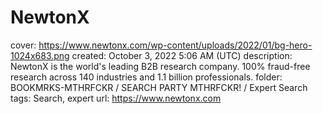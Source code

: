# NewtonX

cover: https://www.newtonx.com/wp-content/uploads/2022/01/bg-hero-1024x683.png
created: October 3, 2022 5:06 AM (UTC)
description: NewtonX is the world's leading B2B research company. 100% fraud-free research across 140 industries and 1.1 billion professionals.
folder: BOOKMRKS-MTHRFCKR / SEARCH PARTY MTHRFCKR! / Expert Search
tags: Search, expert
url: https://www.newtonx.com